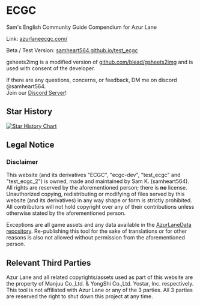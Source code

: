 # ECGC

Sam's English Community Guide Compendium for Azur Lane

Link: [azurlaneecgc.com/](https://azurlaneecgc.com/)

Beta / Test Version: [samheart564.github.io/test_ecgc](https://samheart564.github.io/test_ecgc/)

gsheets2img is a modified version of [github.com/blead/gsheets2img](https://github.com/blead/gsheets2img) and is used with consent of the developer.

If there are any questions, concerns, or feedback, DM me on discord @samheart564.  
Join our [Discord Server](https://discord.gg/wKJKxq5WQt)!

## Star History

[![Star History Chart](https://api.star-history.com/svg?repos=samheart564/ecgc-dev&type=Date)](https://www.star-history.com/#samheart564/ecgc-dev&Date)


## Legal Notice

### Disclaimer

This website (and its derivatives "ECGC", "ecgc-dev", "test_ecgc" and "test_ecgc_2") is owned, made and maintained by Sam K. (samheart564). All rights are reserved by the aforementioned person; there is **no** license. Unauthorized copying, redistributing or modifying of files served by this website (and its derivatives) in any way shape or form is strictly prohibited. All contributors will not hold copyright over any of their contributions unless otherwise stated by the aforementioned person.

Exceptions are all game assets and any data available in the [AzurLaneData repository](https://github.com/MrLar/AzurLaneData). Re-publishing this tool for the sake of translations or for other reasons is also not allowed without permission from the aforementioned person.

## Relevant Third Parties

Azur Lane and all related copyrights/assets used as part of this website are the property of Manjuu Co.,Ltd. & YongShi Co.,Ltd. Yostar, Inc. respectively. This tool is not affiliated with Azur Lane or any of the 3 parties. All 3 parties are reserved the right to shut down this project at any time.
